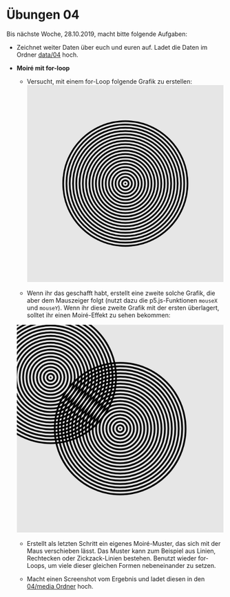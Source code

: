 # Übungen 04

Bis nächste Woche, 28.10.2019, macht bitte folgende Aufgaben:

* Zeichnet weiter Daten über euch und euren auf. Ladet die Daten im Ordner [data/04](https://github.com/typografie-haw-hamburg/data/tree/master/04) hoch.
* **Moiré mit for-loop**

  * Versucht, mit einem for-Loop folgende Grafik zu erstellen:
  ![Circles](media/moire.png)

  * Wenn ihr das geschafft habt, erstellt eine zweite solche Grafik, die aber dem Mauszeiger folgt (nutzt dazu die p5.js-Funktionen `mouseX` und `mouseY`). Wenn ihr diese zweite Grafik mit der ersten überlagert, solltet ihr einen Moiré-Effekt zu sehen bekommen:

  ![Moiré](media/moire.gif)

  * Erstellt als letzten Schritt ein eigenes Moiré-Muster, das sich mit der Maus verschieben lässt. Das Muster kann zum Beispiel aus Linien, Rechtecken oder Zickzack-Linien bestehen. Benutzt wieder for-Loops, um viele dieser gleichen Formen nebeneinander zu setzen.

  * Macht einen Screenshot vom Ergebnis und ladet diesen in den [04/media Ordner](media) hoch.

